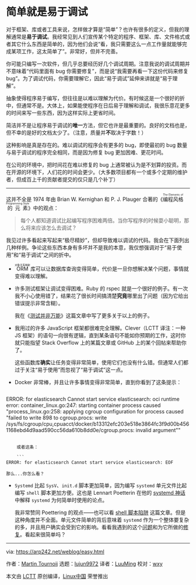 [#]: collector: (lujun9972)
[#]: translator: (LuuMing)
[#]: reviewer: (wxy)
[#]: publisher: ( )
[#]: url: ( )
[#]: subject: (Easy means easy to debug)
[#]: via: (https://arp242.net/weblog/easy.html)
[#]: author: (Martin Tournoij https://arp242.net/)

简单就是易于调试
======

对于框架、库或者工具来说，怎样做才算是“简单”？也许有很多的定义，但我的理解通常是**易于调试**。我经常见到人们宣传某个特定的程序、框架、库、文件格式或者其它什么东西是简单的，因为他们会说“看，我只需要这么一点工作量就能够完成某项工作，这太简单了”。非常好，但并不完善。

你可能只编写一次软件，但几乎总要经历好几个调试周期。注意我说的调试周期并不意味着“代码里面有 bug 你需要修复”，而是说“我需要再看一下这份代码来修复 bug”。为了调试代码，你需要理解它，因此“易于调试”延伸来讲就是“易于理解”。

抽象使得程序易于编写，但往往是以难以理解为代价。有时候这是一个很好的折中，但通常不是。大体上，如果能使程序在日后易于理解和调试，我很乐意花更多的时间来写一些东西，因为这样实际上更省时间。

简洁并不是让程序易于调试的**唯一**方法，但它也许是最重要的。良好的文档也是，但不幸的是好的文档太少了。（注意，质量并**不**取决于字数！）

这种影响是真是存在的。难以调试的程序会有更多的 bug，即使最初的 bug 数量与易于调试的程序完全相同，而是因为修复 bug 更加困难、更花时间。

在公司的环境中，把时间花在难以修复的 bug 上通常被认为是不划算的投资。而在开源的环境下，人们花的时间会更少。（大多数项目都有一个或多个定期的维护者，但成百上千的贡献者提交的仅只是几个补丁）

---

这并不全是 1974 年由 Brian W. Kernighan 和 P. J. Plauger 合著的《<ruby>编程风格的元素<rt>The Elements of Programming Style</rt></ruby>》中的观点：

> 每个人都知道调试比起编写程序困难两倍。当你写程序的时候耍小聪明，那么将来应该怎么去调试？

我见过许多看起来写起来“极尽精妙”，但却导致难以调试的代码。我会在下面列出几种样例。争论这些东西本身有多坏并不是我的本意，我仅想强调对于“易于使用”和“易于调试”之间的折中。

* <ruby>ORM<rt>对象关系映射</rt></ruby> 库可以让数据库查询变得简单，代价是一旦你想解决某个问题，事情就变得难以理解。
* 许多测试框架让调试变得困难。Ruby 的 rspec 就是一个很好的例子。有一次我不小心使用错了，结果花了很长时间搞清楚**究竟**哪里出了问题（因为它给出错误提示非常含糊）。

    我在《[测试并非万能][1]》这篇文章中写了更多关于以上的例子。
* 我用过的许多 JavaScript 框架都很难完全理解。Clever（LCTT 译注：一种 JS 框架）的语句一向很有逻辑，直到某条语句不能如你预期的工作，这时你就只能指望 Stack Overflow 上的某篇文章或 GitHub 上的某个回帖来帮助你了。

    这些函数库**确实**让任务变得非常简单，使用它们也没有什么错。但通常人们都过于关注“易于使用”而忽视了“易于调试”这一点。
* Docker 非常棒，并且让许多事情变得非常简单，直到你看到了这条提示：

    ```
 ERROR: for elasticsearch Cannot start service elasticsearch:
oci runtime error: container_linux.go:247: starting container process caused "process_linux.go:258:
applying cgroup configuration for process caused \"failed to write 898 to cgroup.procs: write
/sys/fs/cgroup/cpu,cpuacct/docker/b13312efc203e518e3864fc3f9d00b4561168ebd4d9aad590cc56da610b8dd0e/cgroup.procs:
invalid argument\""
```

    或者这条：

    ```
ERROR: for elasticsearch Cannot start service elasticsearch: EOF
```

    那么...你怎么看？
* `Systemd` 比起 `SysV`、`init.d` 脚本更加简单，因为编写 `systemd` 单元文件比起编写 `shell` 脚本更加方便。这也是 Lennart Poetterin 在他的 [systemd 神话][2] 中解释 `systemd` 为何简单时使用的论点。

    我非常赞同 Poettering 的观点——也可以看 [shell 脚本陷阱][3] 这篇文章。但是这种角度并不全面。单元文件简单的背后意味着 `systemd` 作为一个整体要复杂的多，并且用户确实会受到它的影响。看看我遇到的这个[问题][4]和为它所做的[修复][5]。看起来很简单吗？


--------------------------------------------------------------------------------

via: https://arp242.net/weblog/easy.html

作者：[Martin Tournoij][a]
选题：[lujun9972][b]
译者：[LuuMing](https://github.com/LuuMing)
校对：[wxy](https://github.com/wxy)

本文由 [LCTT](https://github.com/LCTT/TranslateProject) 原创编译，[Linux中国](https://linux.cn/) 荣誉推出

[a]: https://arp242.net/
[b]: https://github.com/lujun9972
[1]: https://www.arp242.net/testing.html
[2]: http://0pointer.de/blog/projects/the-biggest-myths.html
[3]:https://www.arp242.net/shell-scripting-trap.html
[4]:https://unix.stackexchange.com/q/185495/33645
[5]:https://cgit.freedesktop.org/systemd/systemd/commit/?id=6e392c9c45643d106673c6643ac8bf4e65da13c1
